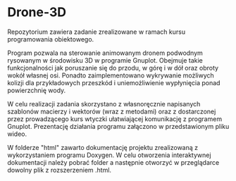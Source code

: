 # Drone-3D
Repozytorium zawiera zadanie zrealizowane w ramach kursu programowania obiektowego.

Program pozwala na sterowanie animowanym dronem podwodnym rysowanym w środowisku 3D w programie Gnuplot. Obejmuje takie funkcjonalności jak poruszanie się do przodu, w górę i w dół oraz obroty wokół własnej osi. Ponadto zaimplementowano wykrywanie możliwych kolizji dla przykładowych przeszkód i uniemożliwienie wypłynięcia ponad powierzchnię wody.  

W celu realizacji zadania skorzystano z własnoręcznie napisanych szablonów macierzy i wektorów (wraz z metodami) oraz z dostarczonej przez prowadzącego kurs wtyczki ułatwiającej komunikację z programem Gnuplot.   Prezentację działania programu załączono w przedstawionym pliku wideo.  

W folderze "html" zawarto dokumentację projektu zrealizowaną z wykorzystaniem programu Doxygen.   W celu otworzenia interaktywnej dokumentacji należy pobrać folder a następnie otworzyć w przeglądarce dowolny plik z rozszerzeniem .html.


